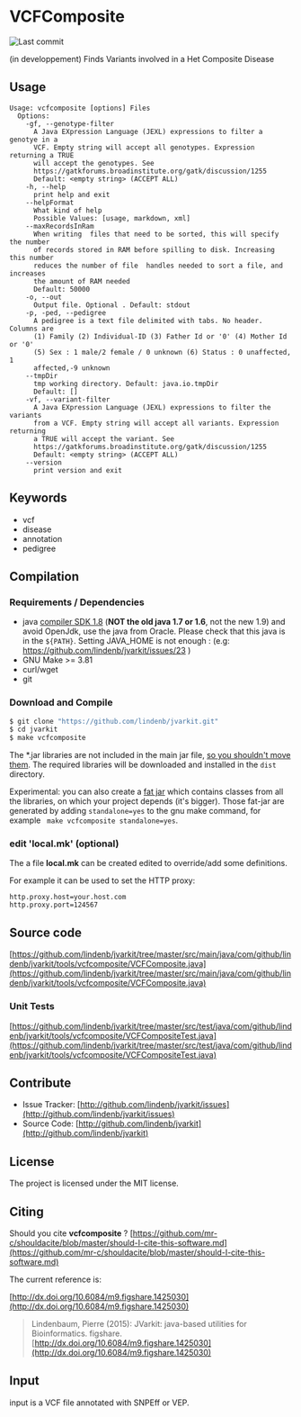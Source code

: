 # VCFComposite

![Last commit](https://img.shields.io/github/last-commit/lindenb/jvarkit.png)

(in developpement) Finds Variants involved in a Het Composite Disease


## Usage

```
Usage: vcfcomposite [options] Files
  Options:
    -gf, --genotype-filter
      A Java EXpression Language (JEXL) expressions to filter a genotye in a 
      VCF. Empty string will accept all genotypes. Expression returning a TRUE 
      will accept the genotypes. See 
      https://gatkforums.broadinstitute.org/gatk/discussion/1255 
      Default: <empty string> (ACCEPT ALL)
    -h, --help
      print help and exit
    --helpFormat
      What kind of help
      Possible Values: [usage, markdown, xml]
    --maxRecordsInRam
      When writing  files that need to be sorted, this will specify the number 
      of records stored in RAM before spilling to disk. Increasing this number 
      reduces the number of file  handles needed to sort a file, and increases 
      the amount of RAM needed
      Default: 50000
    -o, --out
      Output file. Optional . Default: stdout
    -p, -ped, --pedigree
      A pedigree is a text file delimited with tabs. No header. Columns are 
      (1) Family (2) Individual-ID (3) Father Id or '0' (4) Mother Id or '0' 
      (5) Sex : 1 male/2 female / 0 unknown (6) Status : 0 unaffected, 1 
      affected,-9 unknown
    --tmpDir
      tmp working directory. Default: java.io.tmpDir
      Default: []
    -vf, --variant-filter
      A Java EXpression Language (JEXL) expressions to filter the variants 
      from a VCF. Empty string will accept all variants. Expression returning 
      a TRUE will accept the variant. See 
      https://gatkforums.broadinstitute.org/gatk/discussion/1255 
      Default: <empty string> (ACCEPT ALL)
    --version
      print version and exit

```


## Keywords

 * vcf
 * disease
 * annotation
 * pedigree


## Compilation

### Requirements / Dependencies

* java [compiler SDK 1.8](http://www.oracle.com/technetwork/java/index.html) (**NOT the old java 1.7 or 1.6**, not the new 1.9) and avoid OpenJdk, use the java from Oracle. Please check that this java is in the `${PATH}`. Setting JAVA_HOME is not enough : (e.g: https://github.com/lindenb/jvarkit/issues/23 )
* GNU Make >= 3.81
* curl/wget
* git


### Download and Compile

```bash
$ git clone "https://github.com/lindenb/jvarkit.git"
$ cd jvarkit
$ make vcfcomposite
```

The *.jar libraries are not included in the main jar file, [so you shouldn't move them](https://github.com/lindenb/jvarkit/issues/15#issuecomment-140099011 ).
The required libraries will be downloaded and installed in the `dist` directory.

Experimental: you can also create a [fat jar](https://stackoverflow.com/questions/19150811/) which contains classes from all the libraries, on which your project depends (it's bigger). Those fat-jar are generated by adding `standalone=yes` to the gnu make command, for example ` make vcfcomposite standalone=yes`.

### edit 'local.mk' (optional)

The a file **local.mk** can be created edited to override/add some definitions.

For example it can be used to set the HTTP proxy:

```
http.proxy.host=your.host.com
http.proxy.port=124567
```
## Source code 

[https://github.com/lindenb/jvarkit/tree/master/src/main/java/com/github/lindenb/jvarkit/tools/vcfcomposite/VCFComposite.java](https://github.com/lindenb/jvarkit/tree/master/src/main/java/com/github/lindenb/jvarkit/tools/vcfcomposite/VCFComposite.java)

### Unit Tests

[https://github.com/lindenb/jvarkit/tree/master/src/test/java/com/github/lindenb/jvarkit/tools/vcfcomposite/VCFCompositeTest.java](https://github.com/lindenb/jvarkit/tree/master/src/test/java/com/github/lindenb/jvarkit/tools/vcfcomposite/VCFCompositeTest.java)


## Contribute

- Issue Tracker: [http://github.com/lindenb/jvarkit/issues](http://github.com/lindenb/jvarkit/issues)
- Source Code: [http://github.com/lindenb/jvarkit](http://github.com/lindenb/jvarkit)

## License

The project is licensed under the MIT license.

## Citing

Should you cite **vcfcomposite** ? [https://github.com/mr-c/shouldacite/blob/master/should-I-cite-this-software.md](https://github.com/mr-c/shouldacite/blob/master/should-I-cite-this-software.md)

The current reference is:

[http://dx.doi.org/10.6084/m9.figshare.1425030](http://dx.doi.org/10.6084/m9.figshare.1425030)

> Lindenbaum, Pierre (2015): JVarkit: java-based utilities for Bioinformatics. figshare.
> [http://dx.doi.org/10.6084/m9.figshare.1425030](http://dx.doi.org/10.6084/m9.figshare.1425030)


## Input

input is a VCF file annotated with SNPEff or VEP.




